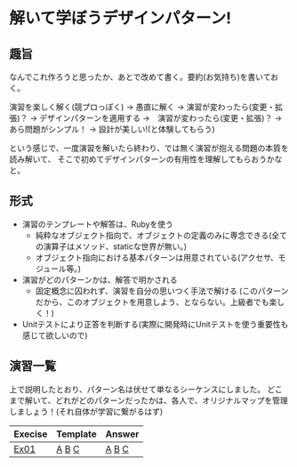 # 解いて学ぼうデザインパターン!

## 趣旨

なんでこれ作ろうと思ったか、あとで改めて書く。要約(お気持ち)を書いておく。

演習を楽しく解く(競プロっぽく) -> 愚直に解く -> 演習が変わったら(変更・拡張)？ 
-> デザインパターンを適用する ->　演習が変わったら(変更・拡張)？ -> あら問題がシンプル！ -> 設計が美しい!(と体験してもらう)

という感じで、一度演習を解いたら終わり、では無く演習が抱える問題の本質を読み解いて、
そこで初めてデザインパターンの有用性を理解してもらおうかなと。

## 形式

- 演習のテンプレートや解答は、Rubyを使う
    - 純粋なオブジェクト指向で、オブジェクトの定義のみに専念できる(全ての演算子はメソッド、staticな世界が無い。)
    - オブジェクト指向における基本パターンは用意されている(アクセサ、モジュール等。)
- 演習がどのパターンかは、解答で明かされる
    - 固定概念に囚われず、演習を自分の思いつく手法で解ける
      (このパターンだから、このオブジェクトを用意しよう、とならない。上級者でも楽しく！)
- Unitテストにより正答を判断する(実際に開発時にUnitテストを使う重要性も感じて欲しいので)

## 演習一覧

上で説明したとおり、パターン名は伏せて単なるシーケンスにしました。
どこまで解いて、どれがどのパターンだったかは、各人で、オリジナルマップを管理しましょう！(それ自体が学習に繋がるはず)

| Execise | Template | Answer |
|:--------|:---------|:-------|
| [Ex01](ex/ex01.md "Ex01") | [A](https://github.com/ababup1192/design_pattern_exercise_ex01_template/tree/ex01-a "A") [B](https://github.com/ababup1192/design_pattern_exercise_ex01_template/tree/ex01-b "B")  [C](https://github.com/ababup1192/design_pattern_exercise_ex01_template/tree/ex01-c "C") | [A](https://github.com/ababup1192/design_pattern_exercise_ex01_ans/tree/ex01-a "A") [B](https://github.com/ababup1192/design_pattern_exercise_ex01_ans/tree/ex01-b "B") [C](https://github.com/ababup1192/design_pattern_exercise_ex01_ans/tree/ex01-c "C")|

